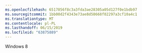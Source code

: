 ```yaml
---
ms.openlocfilehash: 6517856f8c3a3fda3ae28305a05d127f0e1bdb97
ms.sourcegitcommit: 1bb00d2f4343e73ae8d58668f02297a3cf10a4c1
ms.translationtype: MT
ms.contentlocale: pl-PL
ms.lasthandoff: 06/15/2019
ms.locfileid: "63875889"
---
```

Windows 8